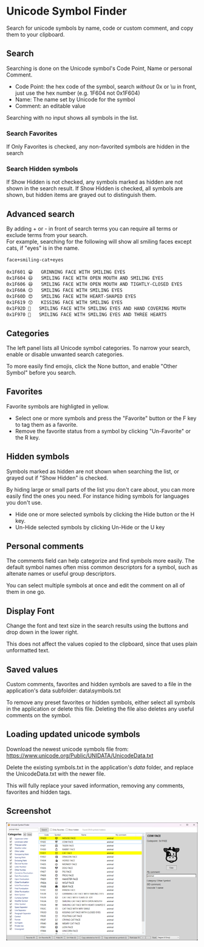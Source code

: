 # Unicode Symbol Finder

Search for unicode symbols by name, code or custom comment, and copy them to your clipboard.

## Search

Searching is done on the Unicode symbol's Code Point, Name or personal Comment.
- Code Point: the hex code of the symbol, search *without* 0x or \u in front, just use the hex number (e.g. 1F604 not 0x1F604)
- Name: The name set by Unicode for the symbol
- Comment: an editable value

Searching with no input shows all symbols in the list.

### Search Favorites
If Only Favorites is checked, any non-favorited symbols are hidden in the search

### Search Hidden symbols
If Show Hidden is not checked, any symbols marked as hidden are not shown in the search result.
If Show Hidden is checked, all symbols are shown, but hidden items are grayed out to distinguish them.

## Advanced search

By adding + or - in front of search terms you can require all terms or exclude terms from your search.  
For example, searching for the following will show all smiling faces except cats, if "eyes" is in the name.

    face+smiling-cat+eyes

    0x1F601	😁	GRINNING FACE WITH SMILING EYES
    0x1F604	😄	SMILING FACE WITH OPEN MOUTH AND SMILING EYES
    0x1F606	😆	SMILING FACE WITH OPEN MOUTH AND TIGHTLY-CLOSED EYES
    0x1F60A	😊	SMILING FACE WITH SMILING EYES
    0x1F60D	😍	SMILING FACE WITH HEART-SHAPED EYES
    0x1F619	😙	KISSING FACE WITH SMILING EYES
    0x1F92D	🤭	SMILING FACE WITH SMILING EYES AND HAND COVERING MOUTH
    0x1F970	🥰	SMILING FACE WITH SMILING EYES AND THREE HEARTS

## Categories

The left panel lists all Unicode symbol categories. To narrow your search, enable or disable unwanted search categories.

To more easily find emojis, click the None button, and enable "Other Symbol" before you search.

## Favorites

Favorite symbols are highligted in yellow.

- Select one or more symbols and press the "Favorite" button or the F key to tag them as a favorite.
- Remove the favorite status from a symbol by clicking "Un-Favorite" or the R key.

## Hidden symbols

Symbols marked as hidden are not shown when searching the list, or grayed out if "Show Hidden" is checked.

By hiding large or small parts of the list you don't care about, you can more easily find the ones you need. For instance hiding symbols for languages you don't use.  

- Hide one or more selected symbols by clicking the Hide button or the H key.
- Un-Hide selected symbols by clicking Un-Hide or the U key

## Personal comments

The comments field can help categorize and find symbols more easily. The default symbol names often miss common descriptors for a symbol, such as altenate names or useful group descriptors.

You can select multiple symbols at once and edit the comment on all of them in one go.

## Display Font

Change the font and text size in the search results using the buttons and drop down in the lower right.

This does not affect the values copied to the clipboard, since that uses plain unformatted text.

## Saved values

Custom comments, favorites and hidden symbols are saved to a file in the application's data subfolder:
    data\symbols.txt

To remove any preset favorites or hidden symbols, either select all symbols in the application or delete this file. Deleting the file also deletes any useful comments on the symbol.

## Loading updated unicode symbols

Download the newest unicode symbols file from:
https://www.unicode.org/Public/UNIDATA/UnicodeData.txt

Delete the existing symbols.txt in the application's *data* folder, and replace the UnicodeData.txt with the newer file.

This will fully replace your saved information, removing any comments, favorites and hidden tags.

## Screenshot

![Image](screenshot.png)
